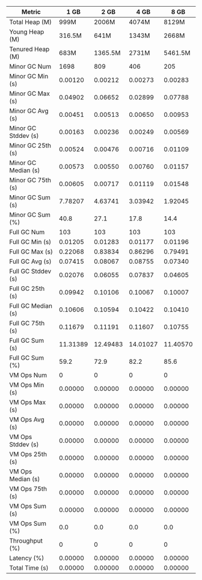 | Metric | 1 GB | 2 GB | 4 GB | 8 GB |
|------|----|----|----|----|
| Total Heap (M) | 999M | 2006M | 4074M | 8129M |
| Young Heap (M) | 316.5M | 641M | 1343M | 2668M |
| Tenured Heap (M) | 683M | 1365.5M | 2731M | 5461.5M |
| Minor GC Num | 1698 | 809 | 406 | 205 |
| Minor GC Min (s) | 0.00120 | 0.00212 | 0.00273 | 0.00283 |
| Minor GC Max (s) | 0.04902 | 0.06652 | 0.02899 | 0.07788 |
| Minor GC Avg (s) | 0.00451 | 0.00513 | 0.00650 | 0.00953 |
| Minor GC Stddev (s) | 0.00163 | 0.00236 | 0.00249 | 0.00569 |
| Minor GC 25th (s) | 0.00524 | 0.00476 | 0.00716 | 0.01109 |
| Minor GC Median (s) | 0.00573 | 0.00550 | 0.00760 | 0.01157 |
| Minor GC 75th (s) | 0.00605 | 0.00717 | 0.01119 | 0.01548 |
| Minor GC Sum (s) | 7.78207 | 4.63741 | 3.03942 | 1.92045 |
| Minor GC Sum (%) | 40.8 | 27.1 | 17.8 | 14.4 |
| Full GC Num | 103 | 103 | 103 | 103 |
| Full GC Min (s) | 0.01205 | 0.01283 | 0.01177 | 0.01196 |
| Full GC Max (s) | 0.22068 | 0.83834 | 0.86296 | 0.79491 |
| Full GC Avg (s) | 0.07415 | 0.08067 | 0.08755 | 0.07340 |
| Full GC Stddev (s) | 0.02076 | 0.06055 | 0.07837 | 0.04605 |
| Full GC 25th (s) | 0.09942 | 0.10106 | 0.10067 | 0.10007 |
| Full GC Median (s) | 0.10606 | 0.10594 | 0.10422 | 0.10410 |
| Full GC 75th (s) | 0.11679 | 0.11191 | 0.11607 | 0.10755 |
| Full GC Sum (s) | 11.31389 | 12.49483 | 14.01027 | 11.40570 |
| Full GC Sum (%) | 59.2 | 72.9 | 82.2 | 85.6 |
| VM Ops Num | 0 | 0 | 0 | 0 |
| VM Ops Min (s) | 0.00000 | 0.00000 | 0.00000 | 0.00000 |
| VM Ops Max (s) | 0.00000 | 0.00000 | 0.00000 | 0.00000 |
| VM Ops Avg (s) | 0.00000 | 0.00000 | 0.00000 | 0.00000 |
| VM Ops Stddev (s) | 0.00000 | 0.00000 | 0.00000 | 0.00000 |
| VM Ops 25th (s) | 0.00000 | 0.00000 | 0.00000 | 0.00000 |
| VM Ops Median (s) | 0.00000 | 0.00000 | 0.00000 | 0.00000 |
| VM Ops 75th (s) | 0.00000 | 0.00000 | 0.00000 | 0.00000 |
| VM Ops Sum (s) | 0.00000 | 0.00000 | 0.00000 | 0.00000 |
| VM Ops Sum (%) | 0.0 | 0.0 | 0.0 | 0.0 |
| Throughput (%) | 0 | 0 | 0 | 0 |
| Latency (%) | 0.00000 | 0.00000 | 0.00000 | 0.00000 |
| Total Time (s) | 0.00000 | 0.00000 | 0.00000 | 0.00000 |
